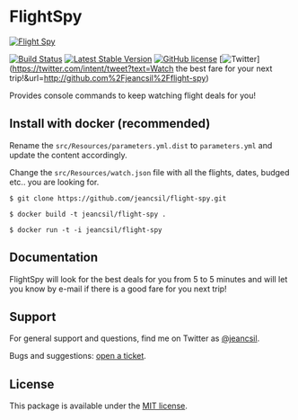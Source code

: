 # FlightSpy
[![Flight Spy](http://business.skyscanner.net/Content/images/logo/ssf-white-color.png)](http://www.skyscanner.net)

[![Build Status](https://travis-ci.org/jeancsil/flight-spy.svg?branch=master)](https://travis-ci.org/jeancsil/flight-spy)
[![Latest Stable Version](https://img.shields.io/badge/packagist-flight--spy-blue.svg)](https://packagist.org/packages/jeancsil/flight-spy)
[![GitHub license](https://img.shields.io/badge/license-MIT-blue.svg)](https://raw.githubusercontent.com/jeancsil/flight-spy/master/LICENSE) [![Twitter](https://img.shields.io/twitter/url/https/github.com/jeancsil/flight-spy.svg?style=social)](https://twitter.com/intent/tweet?text=Watch the best fare for your next trip!&url=http://github.com%2Fjeancsil%2Fflight-spy)


Provides console commands to keep watching flight deals for you!


## Install with docker (recommended)
Rename the `src/Resources/parameters.yml.dist` to `parameters.yml` and update the content accordingly.

Change the `src/Resources/watch.json` file with all the flights, dates, budged etc.. you are looking for.

`$ git clone https://github.com/jeancsil/flight-spy.git`

`$ docker build -t jeancsil/flight-spy .`

`$ docker run -t -i jeancsil/flight-spy`

## Documentation

FlightSpy will look for the best deals for you from 5 to 5 minutes and will let you know by e-mail if there is a good fare for you next trip!

## Support

For general support and questions, find me on Twitter as [@jeancsil](http://twitter.com./jeancsil).

Bugs and suggestions: [open a ticket](https://github.com/jeancsil/flight-spy/issues).

## License

This package is available under the [MIT license](LICENSE).
